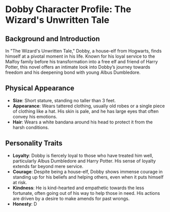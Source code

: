 # Dobby Character Profile: The Wizard's Unwritten Tale

## Background and Introduction

In "The Wizard's Unwritten Tale," Dobby, a house-elf from Hogwarts, finds himself at a pivotal moment in his life. Known for his loyal service to the Malfoy family before his transformation into a free elf and friend of Harry Potter, this novel offers an intimate look into Dobby’s journey towards freedom and his deepening bond with young Albus Dumbledore.

## Physical Appearance

- **Size**: Short stature, standing no taller than 3 feet.
- **Appearance**: Wears tattered clothing, usually old robes or a single piece of clothing like a hat. His skin is pale, and he has large eyes that often convey his emotions.
- **Hair**: Wears a white bandana around his head to protect it from the harsh conditions.

## Personality Traits

- **Loyalty**: Dobby is fiercely loyal to those who have treated him well, particularly Albus Dumbledore and Harry Potter. His sense of loyalty extends far beyond mere service.
- **Courage**: Despite being a house-elf, Dobby shows immense courage in standing up for his beliefs and helping others, even when it puts himself at risk.
- **Kindness**: He is kind-hearted and empathetic towards the less fortunate, often going out of his way to help those in need. His actions are driven by a desire to make amends for past wrongs.
- **Honesty**: D